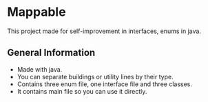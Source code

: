 # Mappable
This project made for self-improvement in interfaces, enums in java.

## General Information
- Made with java.
- You can separate buildings or utility lines by their type.
- Contains three enum file, one interface file and three classes.
- It contains main file so you can use it directly.
